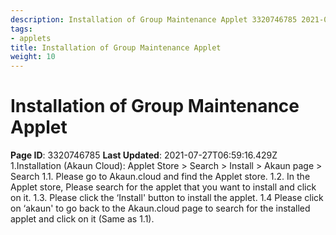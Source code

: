 ```yaml
---
description: Installation of Group Maintenance Applet 3320746785 2021-07-27T06:59:16.
tags:
- applets
title: Installation of Group Maintenance Applet
weight: 10
---
```


# Installation of Group Maintenance Applet
**Page ID**: 3320746785
**Last Updated**: 2021-07-27T06:59:16.429Z
1.Installation (Akaun Cloud): Applet Store > Search > Install > Akaun page > Search
1.1. Please go to Akaun.cloud and find the Applet store.
1.2. In the Applet store, Please search for the applet that you want to install and click on it.
1.3. Please click the &lsquo;Install' button to install the applet.
1.4 Please click on &lsquo;akaun' to go back to the Akaun.cloud page to search for the installed applet and click on it (Same as 1.1).